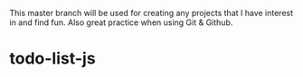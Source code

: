 This master branch will be used for creating any projects that I have interest in and find fun. Also great practice when using Git & Github.
# todo-list-js
